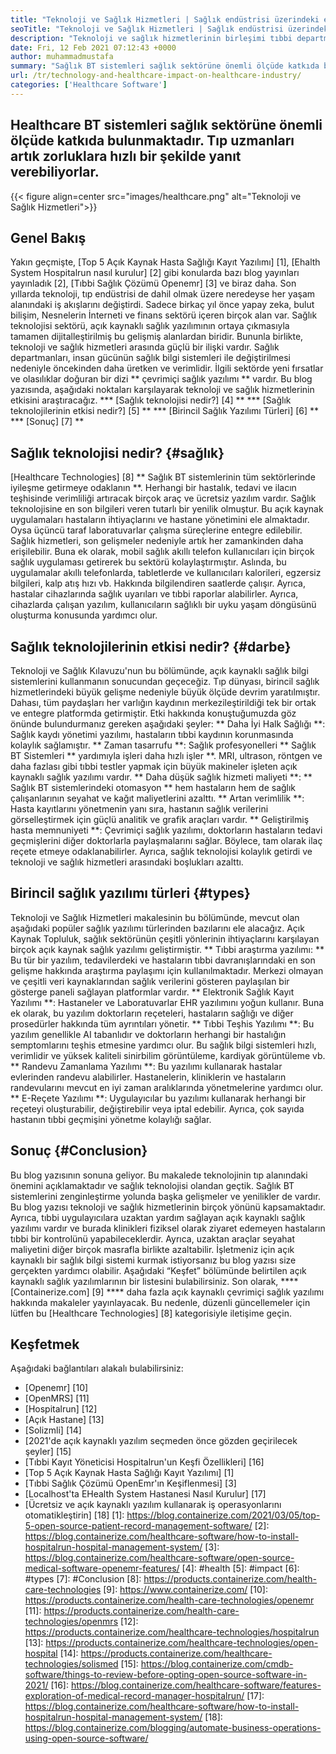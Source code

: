 ```yaml
---
title: "Teknoloji ve Sağlık Hizmetleri | Sağlık endüstrisi üzerindeki etkisi" 
seoTitle: "Teknoloji ve Sağlık Hizmetleri | Sağlık endüstrisi üzerindeki etkisi" 
description: "Teknoloji ve sağlık hizmetlerinin birleşimi tıbbi departmanda devrim yarattı. Sağlık yazılımının etkisini ve türlerini keşfedelim." 
date: Fri, 12 Feb 2021 07:12:43 +0000
author: muhammadmustafa
summary: "Sağlık BT sistemleri sağlık sektörüne önemli ölçüde katkıda bulunmaktadır. Tıp uzmanları artık zorluklara hızlı bir şekilde yanıt verebiliyorlar." 
url: /tr/technology-and-healthcare-impact-on-healthcare-industry/
categories: ['Healthcare Software']
---
```


## Healthcare BT sistemleri sağlık sektörüne önemli ölçüde katkıda bulunmaktadır. Tıp uzmanları artık zorluklara hızlı bir şekilde yanıt verebiliyorlar.

{{< figure align=center src="images/healthcare.png" alt="Teknoloji ve Sağlık Hizmetleri">}}


## Genel Bakış
Yakın geçmişte, [Top 5 Açık Kaynak Hasta Sağlığı Kayıt Yazılımı] [1], [Ehalth System Hospitalrun nasıl kurulur] [2] gibi konularda bazı blog yayınları yayınladık [2], [Tıbbi Sağlık Çözümü Openemr] [3] ve biraz daha. Son yıllarda teknoloji, tıp endüstrisi de dahil olmak üzere neredeyse her yaşam alanındaki iş akışlarını değiştirdi. Sadece birkaç yıl önce yapay zeka, bulut bilişim, Nesnelerin İnterneti ve finans sektörü içeren birçok alan var. Sağlık teknolojisi sektörü, açık kaynaklı sağlık yazılımının ortaya çıkmasıyla tamamen dijitalleştirilmiş bu gelişmiş alanlardan biridir. Bununla birlikte, teknoloji ve sağlık hizmetleri arasında güçlü bir ilişki vardır.
Sağlık departmanları, insan gücünün sağlık bilgi sistemleri ile değiştirilmesi nedeniyle öncekinden daha üretken ve verimlidir. İlgili sektörde yeni fırsatlar ve olasılıklar doğuran bir dizi ** çevrimiçi sağlık yazılımı ** vardır. Bu blog yazısında, aşağıdaki noktaları karşılayarak teknoloji ve sağlık hizmetlerinin etkisini araştıracağız.
  *** [Sağlık teknolojisi nedir?] [4] **
  *** [Sağlık teknolojilerinin etkisi nedir?] [5] **
  *** [Birincil Sağlık Yazılımı Türleri] [6] **
  *** [Sonuç] [7] **

## Sağlık teknolojisi nedir? {#sağlık}
[Healthcare Technologies] [8] ** Sağlık BT sistemlerinin tüm sektörlerinde iyileşme getirmeye odaklanın **. Herhangi bir hastalık, tedavi ve ilacın teşhisinde verimliliği artıracak birçok araç ve ücretsiz yazılım vardır. Sağlık teknolojisine en son bilgileri veren tutarlı bir yenilik olmuştur. Bu açık kaynak uygulamaları hastaların ihtiyaçlarını ve hastane yönetimini ele almaktadır. Oysa üçüncü taraf laboratuvarlar çalışma süreçlerine entegre edilebilir. Sağlık hizmetleri, son gelişmeler nedeniyle artık her zamankinden daha erişilebilir. Buna ek olarak, mobil sağlık akıllı telefon kullanıcıları için birçok sağlık uygulaması getirerek bu sektörü kolaylaştırmıştır. Aslında, bu uygulamalar akıllı telefonlarda, tabletlerde ve kullanıcıları kalorileri, egzersiz bilgileri, kalp atış hızı vb. Hakkında bilgilendiren saatlerde çalışır. Ayrıca, hastalar cihazlarında sağlık uyarıları ve tıbbi raporlar alabilirler. Ayrıca, cihazlarda çalışan yazılım, kullanıcıların sağlıklı bir uyku yaşam döngüsünü oluşturma konusunda yardımcı olur.

## Sağlık teknolojilerinin etkisi nedir? {#darbe}
Teknoloji ve Sağlık Kılavuzu'nun bu bölümünde, açık kaynaklı sağlık bilgi sistemlerini kullanmanın sonucundan geçeceğiz. Tıp dünyası, birincil sağlık hizmetlerindeki büyük gelişme nedeniyle büyük ölçüde devrim yaratılmıştır. Dahası, tüm paydaşları her varlığın kaydının merkezileştirildiği tek bir ortak ve entegre platformda getirmiştir. Etki hakkında konuştuğumuzda göz önünde bulundurmanız gereken aşağıdaki şeyler:
** Daha İyi Halk Sağlığı **: Sağlık kaydı yönetimi yazılımı, hastaların tıbbi kaydının korunmasında kolaylık sağlamıştır.
** Zaman tasarrufu **: Sağlık profesyonelleri ** Sağlık BT Sistemleri ** yardımıyla işleri daha hızlı işler **. MRI, ultrason, röntgen ve daha fazlası gibi tıbbi testler yapmak için büyük makineler işleten açık kaynaklı sağlık yazılımı vardır.
** Daha düşük sağlık hizmeti maliyeti **: ** Sağlık BT sistemlerindeki otomasyon ** hem hastaların hem de sağlık çalışanlarının seyahat ve kağıt maliyetlerini azalttı.
** Artan verimlilik **: Hasta kayıtlarını yönetmenin yanı sıra, hastanın sağlık verilerini görselleştirmek için güçlü analitik ve grafik araçları vardır.
** Geliştirilmiş hasta memnuniyeti **: Çevrimiçi sağlık yazılımı, doktorların hastaların tedavi geçmişlerini diğer doktorlarla paylaşmalarını sağlar. Böylece, tam olarak ilaç reçete etmeye odaklanabilirler. Ayrıca, sağlık teknolojisi kolaylık getirdi ve teknoloji ve sağlık hizmetleri arasındaki boşlukları azalttı.

## Birincil sağlık yazılımı türleri {#types}
Teknoloji ve Sağlık Hizmetleri makalesinin bu bölümünde, mevcut olan aşağıdaki popüler sağlık yazılımı türlerinden bazılarını ele alacağız. Açık Kaynak Topluluk, sağlık sektörünün çeşitli yönlerinin ihtiyaçlarını karşılayan birçok açık kaynak sağlık yazılımı geliştirmiştir.
** Tıbbi araştırma yazılımı: ** Bu tür bir yazılım, tedavilerdeki ve hastaların tıbbi davranışlarındaki en son gelişme hakkında araştırma paylaşımı için kullanılmaktadır. Merkezi olmayan ve çeşitli veri kaynaklarından sağlık verilerini gösteren paylaşılan bir gösterge paneli sağlayan platformlar vardır.
** Elektronik Sağlık Kayıt Yazılımı **: Hastaneler ve Laboratuvarlar EHR yazılımını yoğun kullanır. Buna ek olarak, bu yazılım doktorların reçeteleri, hastaların sağlığı ve diğer prosedürler hakkında tüm ayrıntıları yönetir.
** Tıbbi Teşhis Yazılımı **: Bu yazılım genellikle AI tabanlıdır ve doktorların herhangi bir hastalığın semptomlarını teşhis etmesine yardımcı olur. Bu sağlık bilgi sistemleri hızlı, verimlidir ve yüksek kaliteli sinirbilim görüntüleme, kardiyak görüntüleme vb.
** Randevu Zamanlama Yazılımı **: Bu yazılımı kullanarak hastalar evlerinden randevu alabilirler. Hastanelerin, kliniklerin ve hastaların randevularını mevcut en iyi zaman aralıklarında yönetmelerine yardımcı olur.
** E-Reçete Yazılımı **: Uygulayıcılar bu yazılımı kullanarak herhangi bir reçeteyi oluşturabilir, değiştirebilir veya iptal edebilir. Ayrıca, çok sayıda hastanın tıbbi geçmişini yönetme kolaylığı sağlar.

## Sonuç {#Conclusion}
Bu blog yazısının sonuna geliyor. Bu makalede teknolojinin tıp alanındaki önemini açıklamaktadır ve sağlık teknolojisi olandan geçtik. Sağlık BT sistemlerini zenginleştirme yolunda başka gelişmeler ve yenilikler de vardır. Bu blog yazısı teknoloji ve sağlık hizmetlerinin birçok yönünü kapsamaktadır. Ayrıca, tıbbi uygulayıcılara uzaktan yardım sağlayan açık kaynaklı sağlık yazılımı vardır ve burada klinikleri fiziksel olarak ziyaret edemeyen hastaların tıbbi bir kontrolünü yapabileceklerdir. Ayrıca, uzaktan araçlar seyahat maliyetini diğer birçok masrafla birlikte azaltabilir. İşletmeniz için açık kaynaklı bir sağlık bilgi sistemi kurmak istiyorsanız bu blog yazısı size gerçekten yardımcı olabilir. Aşağıdaki “Keşfet” bölümünde belirtilen açık kaynaklı sağlık yazılımlarının bir listesini bulabilirsiniz.
Son olarak, **** [Containerize.com] [9] **** daha fazla açık kaynaklı çevrimiçi sağlık yazılımı hakkında makaleler yayınlayacak. Bu nedenle, düzenli güncellemeler için lütfen bu [Healthcare Technologies] [8] kategorisiyle iletişime geçin.

## Keşfetmek
Aşağıdaki bağlantıları alakalı bulabilirsiniz:
  * [Openemr] [10]
  * [OpenMRS] [11]
  * [Hospitalrun] [12]
  * [Açık Hastane] [13]
  * [Solizmli] [14]
  * [2021'de açık kaynaklı yazılım seçmeden önce gözden geçirilecek şeyler] [15]
  * [Tıbbi Kayıt Yöneticisi Hospitalrun'un Keşfi Özellikleri] [16]
  * [Top 5 Açık Kaynak Hasta Sağlığı Kayıt Yazılımı] [1]
  * [Tıbbi Sağlık Çözümü OpenEmr'ın Keşiflenmesi] [3]
  * [Localhost'ta EHealth System Hastanesi Nasıl Kurulur] [17]
  * [Ücretsiz ve açık kaynaklı yazılım kullanarak iş operasyonlarını otomatikleştirin] [18]
[1]: https://blog.containerize.com/2021/03/05/top-5-open-source-patient-record-management-software/
[2]: https://blog.containerize.com/healthcare-software/how-to-install-hospitalrun-hospital-management-system/
[3]: https://blog.containerize.com/healthcare-software/open-source-medical-software-openemr-features/
[4]: #health
[5]: #impact
[6]: #types
[7]: #Conclusion
[8]: https://products.containerize.com/health-care-technologies
[9]: https://www.containerize.com/
[10]: https://products.containerize.com/health-care-technologies/openemr
[11]: https://products.containerize.com/health-care-technologies/openmrs
[12]: https://products.containerize.com/healthcare-technologies/hospitalrun
[13]: https://products.containerize.com/healthcare-technologies/open-hospital
[14]: https://products.containerize.com/healthcare-technologies/solismed
[15]: https://blog.containerize.com/cmdb-software/things-to-review-before-opting-open-source-software-in-2021/
[16]: https://blog.containerize.com/healthcare-software/features-exploration-of-medical-record-manager-hospitalrun/
[17]: https://blog.containerize.com/healthcare-software/how-to-install-hospitalrun-hospital-management-system/
[18]: https://blog.containerize.com/blogging/automate-business-operations-using-open-source-software/
